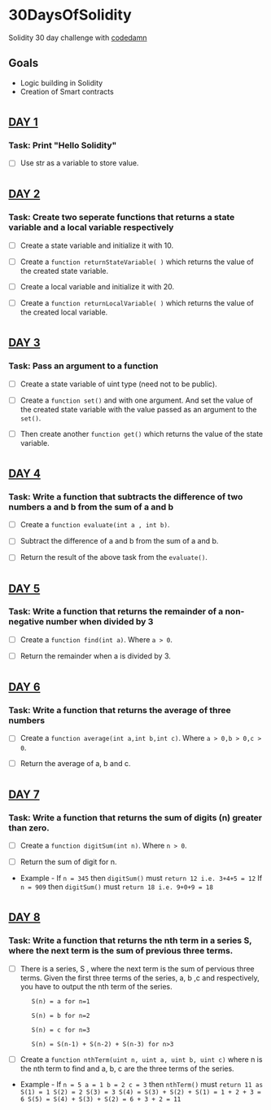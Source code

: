 # 30DaysOfSolidity

Solidity 30 day challenge with [codedamn](codedamn.com)

## Goals

- Logic building in Solidity
- Creation of Smart contracts

#

## [DAY 1](https://github.com/iphyokafor/30DaysOfSolidity/blob/main/day1.sol)

### Task: Print "Hello Solidity"

- [ ] Use str as a variable to store value.

#

## [DAY 2](https://github.com/iphyokafor/30DaysOfSolidity/blob/main/day2.sol)

### Task: Create two seperate functions that returns a state variable and a local variable respectively

- [ ] Create a state variable and initialize it with 10.

- [ ] Create a `function returnStateVariable( )` which returns the value of the created state variable.

- [ ] Create a local variable and initialize it with 20.

- [ ] Create a `function returnLocalVariable( )` which returns the value of the created local variable.

#

## [DAY 3](https://github.com/iphyokafor/30DaysOfSolidity/blob/main/day3.sol)

### Task: Pass an argument to a function

- [ ] Create a state variable of uint type (need not to be public).

- [ ] Create a `function set()` and with one argument. And set the value of the created state variable with the value passed as an argument to the `set()`.

- [ ] Then create another `function get()` which returns the value of the state variable.

#

## [DAY 4](https://github.com/iphyokafor/30DaysOfSolidity/blob/main/day4.sol)

### Task: Write a function that subtracts the difference of two numbers a and b from the sum of a and b

- [ ] Create a `function evaluate(int a , int b)`.

- [ ] Subtract the difference of a and b from the sum of a and b.

- [ ] Return the result of the above task from the `evaluate()`.

#

## [DAY 5](https://github.com/iphyokafor/30DaysOfSolidity/blob/main/day5.sol)

### Task: Write a function that returns the remainder of a non-negative number when divided by 3

- [ ] Create a `function find(int a)`. Where `a > 0`.

- [ ] Return the remainder when a is divided by 3.

#

## [DAY 6](https://github.com/iphyokafor/30DaysOfSolidity/blob/main/day6.sol)

### Task: Write a function that returns the average of three numbers

- [ ] Create a `function average(int a,int b,int c)`. Where `a > 0,b > 0,c > 0`.

- [ ] Return the average of a, b and c.

#

## [DAY 7](https://github.com/iphyokafor/30DaysOfSolidity/blob/main/day7.sol)

### Task: Write a function that returns the sum of digits (n) greater than zero.

- [ ] Create a `function digitSum(int n)`. Where `n > 0`.

- [ ] Return the sum of digit for n.

* Example - If `n = 345` then `digitSum()` must `return 12 i.e. 3+4+5 = 12`
If `n = 909` then `digitSum()` must `return 18 i.e. 9+0+9 = 18`

#

## [DAY 8](https://github.com/iphyokafor/30DaysOfSolidity/blob/main/day8.sol)

### Task: Write a function that returns the nth term in a series S, where the next term is the sum of previous three terms.

- [ ] There is a series, S , where the next term is the sum of pervious three terms. Given the first three terms of the series, a, b ,c and respectively, you have to output the nth term of the series.

         S(n) = a for n=1

         S(n) = b for n=2

         S(n) = c for n=3

         S(n) = S(n-1) + S(n-2) + S(n-3) for n>3
         
- [ ] Create a `function nthTerm(uint n, uint a, uint b, uint c)` where n is the nth term to find and a, b, c are the three terms of the series.

* Example - If `n = 5 a = 1 b = 2 c = 3` then `nthTerm()` must `return 11 as S(1) = 1 S(2) = 2
S(3) = 3 S(4) = S(3) + S(2) + S(1) = 1 + 2 + 3 = 6 S(5) = S(4) + S(3) + S(2) = 6 + 3 + 2 = 11`

#
